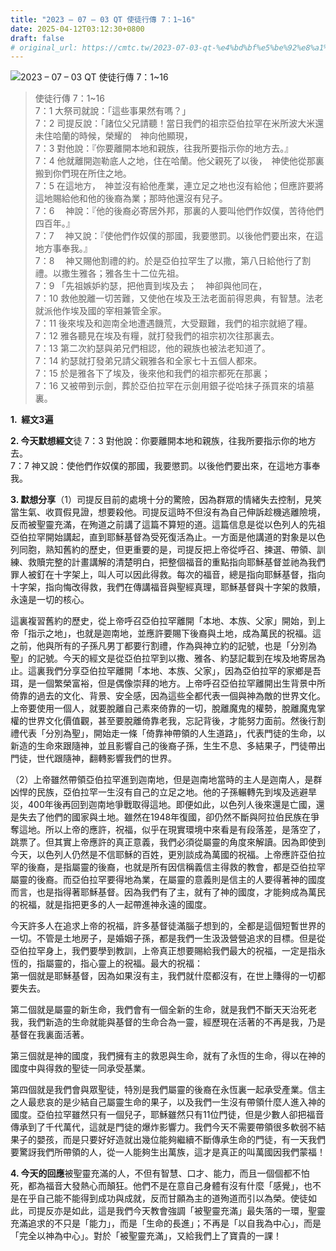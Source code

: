 ```yaml
---
title: "2023 – 07 – 03 QT 使徒行傳 7：1~16"
date: 2025-04-12T03:12:30+0800
draft: false
# original_url: https://cmtc.tw/2023-07-03-qt-%e4%bd%bf%e5%be%92%e8%a1%8c%e5%82%b3-7%ef%bc%9a116
---
```


![2023 – 07 – 03 QT 使徒行傳 7：1~16](/images/qt.jpg  "2023 – 07 – 03 QT 使徒行傳 7：1~16")

> 使徒行傳 7：1~16  
> 7：1 大祭司就說：「這些事果然有嗎？」  
> 7：2 司提反說：「諸位父兄請聽！當日我們的祖宗亞伯拉罕在米所波大米還未住哈蘭的時候，榮耀的　神向他顯現，  
> 7：3 對他說：『你要離開本地和親族，往我所要指示你的地方去。』  
> 7：4 他就離開迦勒底人之地，住在哈蘭。他父親死了以後，　神使他從那裏搬到你們現在所住之地。  
> 7：5 在這地方，　神並沒有給他產業，連立足之地也沒有給他；但應許要將這地賜給他和他的後裔為業；那時他還沒有兒子。  
> 7：6 　神說：『他的後裔必寄居外邦，那裏的人要叫他們作奴僕，苦待他們四百年。』  
> 7：7 　神又說：『使他們作奴僕的那國，我要懲罰。以後他們要出來，在這地方事奉我。』  
> 7：8 　神又賜他割禮的約。於是亞伯拉罕生了以撒，第八日給他行了割禮。以撒生雅各；雅各生十二位先祖。  
> 7：9 「先祖嫉妒約瑟，把他賣到埃及去；　神卻與他同在，  
> 7：10 救他脫離一切苦難，又使他在埃及王法老面前得恩典，有智慧。法老就派他作埃及國的宰相兼管全家。  
> 7：11 後來埃及和迦南全地遭遇饑荒，大受艱難，我們的祖宗就絕了糧。  
> 7：12 雅各聽見在埃及有糧，就打發我們的祖宗初次往那裏去。  
> 7：13 第二次約瑟與弟兄們相認，他的親族也被法老知道了。  
> 7：14 約瑟就打發弟兄請父親雅各和全家七十五個人都來。  
> 7：15 於是雅各下了埃及，後來他和我們的祖宗都死在那裏；  
> 7：16 又被帶到示劍，葬於亞伯拉罕在示劍用銀子從哈抹子孫買來的墳墓裏。

**1.  經文3遍**

**2. 今天默想經文**徒 7：3 對他說：你要離開本地和親族，往我所要指示你的地方去。  
7：7 神又說：使他們作奴僕的那國，我要懲罰。以後他們要出來，在這地方事奉我。

**3. 默想分享**（1）司提反目前的處境十分的驚險，因為群眾的情緒失去控制，見笑當生氣、收買假見證，想要殺他。司提反這時不但沒有為自己伸訴趁機逃離險境，反而被聖靈充滿，在殉道之前講了這篇不算短的道。這篇信息是從以色列人的先祖亞伯拉罕開始講起，直到耶穌基督為受死復活為止。一方面是他講道的對象是以色列同胞，熟知舊約的歷史，但更重要的是，司提反把上帝從呼召、揀選、帶領、訓練、救贖完整的計畫講解的清楚明白，把整個福音的重點指向耶穌基督並祂為我們罪人被釘在十字架上，叫人可以因此得救。每次的福音，總是指向耶穌基督，指向十字架，指向悔改得救，我們在傳講福音與聖經真理，耶穌基督與十字架的救贖，永遠是一切的核心。

這裏複習舊約的歷史，從上帝呼召亞伯拉罕離開「本地、本族、父家」開始，到上帝「指示之地」，也就是迦南地，並應許要賜下後裔與土地，成為萬民的祝福。這之前，他與所有的子孫凡男丁都要行割禮，作為與神立約的記號，也是「分別為聖」的記號。今天的經文是從亞伯拉罕到以撒、雅各、約瑟記載到在埃及地寄居為止。這裏我們分享亞伯拉罕離開「本地、本族、父家」，因為亞伯拉罕的家鄉是吾珥，是一個繁榮富裕，但是偶像崇拜的地方。上帝呼召亞伯拉罕離開出生背景中所倚靠的過去的文化、背景、安全感，因為這些全都代表一個與神為敵的世界文化。上帝要使用一個人，就要脫離自己素來倚靠的一切，脫離魔鬼的權勢，脫離魔鬼掌權的世界文化價值觀，甚至要脫離倚靠老我，忘記背後，才能努力面前。然後行割禮代表「分別為聖」，開始走一條「倚靠神帶領的人生道路」，代表門徒的生命，以新造的生命來跟隨神，並且影響自己的後裔子孫，生生不息、多結果子，門徒帶出門徒，世代跟隨神，翻轉影響我們的世界。

（2）上帝雖然帶領亞伯拉罕進到迦南地，但是迦南地當時的主人是迦南人，是群凶悍的民族，亞伯拉罕一生沒有自己的立足之地。他的子孫輾轉先到埃及逃避旱災，400年後再回到迦南地爭戰取得這地。即便如此，以色列人後來還是亡國，還是失去了他們的國家與土地。雖然在1948年復國，卻仍然不斷與阿拉伯民族在爭奪這地。所以上帝的應許，祝福，似乎在現實環境中來看是有段落差，是落空了，跳票了。但其實上帝應許的真正意義，我們必須從屬靈的角度來解讀。因為即使到今天，以色列人仍然是不信耶穌的百姓，更別談成為萬國的祝福。上帝應許亞伯拉罕的後裔，是指屬靈的後裔，也就是所有因信稱義信主得救的教會，都是亞伯拉罕屬靈的後裔。而亞伯拉罕要得地為業，在屬靈的意義則是信主的人要得著神的國度而言，也是指得著耶穌基督。因為我們有了主，就有了神的國度，才能夠成為萬民的祝福，就是指把更多的人一起帶進神永遠的國度。

今天許多人在追求上帝的祝福，許多基督徒滿腦子想到的，全都是這個短暫世界的一切。不管是土地房子，是婚姻子孫，都是我們一生汲汲營營追求的目標。但是從亞伯拉罕身上，我們要學到教訓，上帝真正想要賜給我們最大的祝福，一定是指永恆的，指屬靈的，指心靈上的祝福。最大的祝福：  
第一個就是耶穌基督，因為如果沒有主，我們就什麼都沒有，在世上賺得的一切都要失去。

第二個就是屬靈的新生命，我們會有一個全新的生命，就是我們不斷天天治死老我，我們新造的生命就能與基督的生命合為一靈，經歷現在活著的不再是我，乃是基督在我裏面活著。

第三個就是神的國度，我們擁有主的救恩與生命，就有了永恆的生命，得以在神的國度中與得救的聖徒一同承受基業。

第四個就是我們會與眾聖徒，特別是我們屬靈的後裔在永恆裏一起承受產業。信主之人最悲哀的是少結自己屬靈生命的果子，以及我們一生沒有帶領什麼人進入神的國度。亞伯拉罕雖然只有一個兒子，耶穌雖然只有11位門徒，但是少數人卻把福音傳承到了千代萬代，這就是門徒的爆炸影響力。我們今天不需要帶領很多軟弱不結果子的嬰孩，而是只要好好造就出幾位能夠繼續不斷傳承生命的門徒，有一天我們要驚訝我們所帶領的人，從一人能夠生出萬族，這才是真正的叫萬國因我們蒙福！

**4. 今天的回應**被聖靈充滿的人，不但有智慧、口才、能力，而且一個個都不怕死，都為福音大發熱心而顛狂。他們不是在意自己身體有沒有什麼「感覺」，也不是在乎自己能不能得到成功與成就，反而甘願為主的道殉道而引以為榮。使徒如此，司提反亦是如此，這是我們今天教會強調「被聖靈充滿」最失落的一環，聖靈充滿追求的不只是「能力」，而是「生命的長進」；不再是「以自我為中心」，而是「完全以神為中心」。對於「被聖靈充滿」，又給我們上了寶貴的一課！